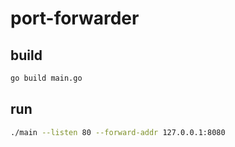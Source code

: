 # port-forwarder

## build
```bash
go build main.go
```

## run
```bash
./main --listen 80 --forward-addr 127.0.0.1:8080
```